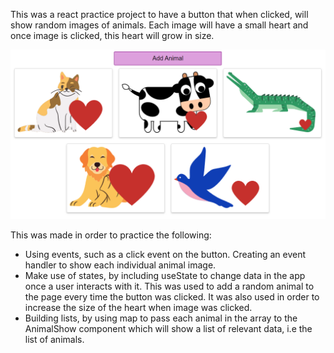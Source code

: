 This was a react practice project to have a button that when clicked, will show random images of animals. Each image will have a small heart and once image is clicked, this heart will grow in size.

![App UI](src/images/animal.PNG)

This was made in order to practice the following:
- Using events, such as a click event on the button. Creating an event handler to show each individual animal image.
- Make use of states, by including useState to change data in the app once a user interacts with it. This was used to add a random animal to the page every time the button was clicked. It was also used in order to increase the size of the heart when image was clicked.
- Building lists, by using map to pass each animal in the array to the AnimalShow component which will show a list of relevant data, i.e the list of animals.
